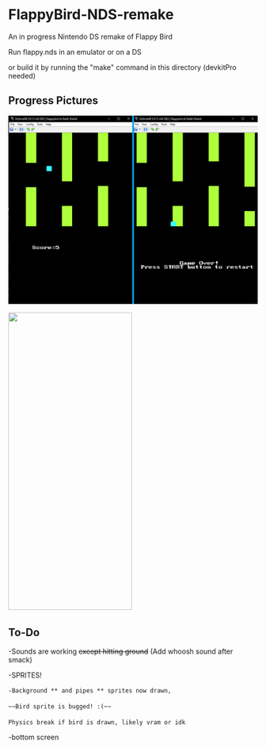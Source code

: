 # FlappyBird-NDS-remake


An in progress Nintendo DS remake of Flappy Bird

Run flappy.nds in an emulator or on a DS

or build it by running the "make" command in this directory (devkitPro needed)

## Progress Pictures

![flappy ds](https://github.com/rakib-shahid/FlappyBird-NDS-remake/blob/main/pics/flappy%20bird%20ds.png)

<img src="/pics/flappyGif.gif" width="250" height="600"/>

## To-Do

-Sounds are working ~~except hitting ground~~ (Add whoosh sound after smack)

-SPRITES!

    -Background ** and pipes ** sprites now drawn,

    ~~Bird sprite is bugged! :(~~

    Physics break if bird is drawn, likely vram or idk

-bottom screen
